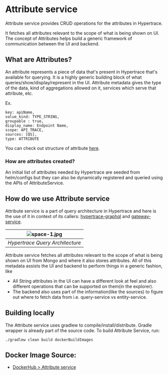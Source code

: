 # Attribute service

Attribute service provides CRUD operations for the attributes in Hypertrace.

It fetches all attributes relevant to the scope of what is being shown on UI. The concept of Attributes helps build a generic framework of communication between the UI and backend.

## What are Attributes?
An attribute represents a piece of data that's present in Hypertrace that's available for querying. It is a highly generic building block of what queries/show/display/represent in the UI. Attribute metadata gives the type of the data, kind of aggregations allowed on it, services which serve that attribute, etc.

Ex.
```
key: apiName,
value_kind: TYPE_STRING,
groupable : true,
display_name: Endpoint Name,
scope: API_TRACE,
sources: [QS],
type: ATTRIBUTE
```

You can check out structure of attribute [here](https://github.com/hypertrace/attribute-service/blob/main/attribute-service-api/src/main/proto/org/hypertrace/core/attribute/service/v1/attribute_metadata.proto).

### How are attributes created?
An initial list of attributes needed by Hypertrace are seeded from helm/configs but they can also be dynamically registered and queried using the APIs of AttributeService.

## How do we use Attribute service

Attribute service is a part of query architecture in Hypertrace and here is the use of it in context of its callers: [hypertrace-graphql](https://github.com/hypertrace/hypertrace-graphql) and [gateway-service](https://github.com/hypertrace/gateway-service). 

| ![space-1.jpg](https://hypertrace-docs.s3.amazonaws.com/hypertrace-query-arch.png) | 
|:--:| 
| *Hypertrace Query Architecture* |

Attribute service fetches all attributes relevant to the scope of what is being shown on UI from Mongo and where it also stores attributes. All of this metadata assists the UI and backend to perform things in a generic fashion, like
- All String attributes in the UI can have a different look at feel and also different operations that can be supported on them(in the explorer).
- The backend also uses part of the information(like the sources) to figure out where to fetch data from i.e. query-service vs entity-service.

## Building locally
The Attribute service uses gradlew to compile/install/distribute. Gradle wrapper is already part of the source code. To build Attribute Service, run:

```
./gradlew clean build dockerBuildImages
```

## Docker Image Source:
- [DockerHub > Attribute service](https://hub.docker.com/r/hypertrace/attribute-service)




